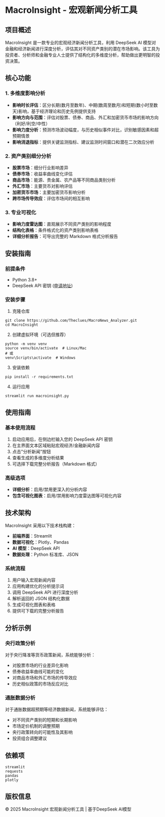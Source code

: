 # MacroInsight - 宏观新闻分析工具

## 项目概述

MacroInsight 是一款专业的宏观经济新闻分析工具，利用 DeepSeek AI 模型对金融和经济新闻进行深度分析，评估其对不同资产类别的潜在市场影响。该工具为投资者、分析师和金融专业人士提供了结构化的多维度分析，帮助做出更明智的投资决策。

## 核心功能

### 1. 多维度影响分析
- **影响时长评估**：区分长期(数月至数年)、中期(数周至数月)和短期(数小时至数天)影响，基于经济理论和历史先例提供支持
- **影响方向与范围**：评估对股票、债券、商品、外汇和加密货币市场的影响方向（利好/利空/中性）
- **影响力度分析**：预测市场波动幅度，与历史相似事件对比，识别敏感因素和超预期情景
- **影响消退指标**：提供关键监测指标、建议监测时间窗口和潜在二次效应分析

### 2. 资产类别细分分析
- **股票市场**：细分行业影响差异
- **债券市场**：收益率曲线变化评估
- **商品市场**：能源、贵金属、农产品等不同商品类别分析
- **外汇市场**：主要货币对影响评估
- **加密货币市场**：主要加密货币影响分析
- **跨市场传导效应**：评估市场间的相互影响

### 3. 专业可视化
- **影响力度雷达图**：直观展示不同资产类别的影响程度
- **结构化表格**：条件格式化的资产类别影响表格
- **详细分析报告**：可导出完整的 Markdown 格式分析报告



## 安装指南

### 前提条件
- Python 3.8+
- DeepSeek API 密钥 ([申请地址](https://www.deepseek.com))

### 安装步骤

1. 克隆仓库
```
git clone https://github.com/Theclues/MacroNews_Analyzer.git
cd MacroInsight
```

2. 创建虚拟环境（可选但推荐）
```
python -m venv venv
source venv/bin/activate  # Linux/Mac
# 或
venv\Scripts\activate  # Windows
```

3. 安装依赖
```
pip install -r requirements.txt
```

4. 运行应用
```
streamlit run macroinsight.py
```

## 使用指南

### 基本使用流程
1. 启动应用后，在侧边栏输入您的 DeepSeek API 密钥
2. 在主界面文本区域粘贴宏观经济/金融新闻内容
3. 点击"分析新闻"按钮
4. 查看生成的多维度分析结果
5. 可选择下载完整分析报告（Markdown 格式）

### 高级选项
- **详细分析**：启用/禁用更深入的分析内容
- **包含可视化图表**：启用/禁用影响力度雷达图等可视化内容

## 技术架构

MacroInsight 采用以下技术栈构建：

- **前端界面**：Streamlit
- **数据可视化**：Plotly、Pandas
- **AI 模型**：DeepSeek API
- **数据处理**：Python 标准库、JSON

### 系统流程
1. 用户输入宏观新闻内容
2. 应用构建优化的分析提示词
3. 调用 DeepSeek API 进行深度分析
4. 解析返回的 JSON 结构化数据
5. 生成可视化图表和表格
6. 提供可下载的完整分析报告

## 分析示例

### 央行政策分析
对于央行降准等货币政策新闻，系统能够分析：
- 对股票市场的行业差异化影响
- 债券收益率曲线可能的变化
- 对商品市场和外汇市场的传导效应
- 历史相似政策的市场反应对比

### 通胀数据分析
对于通胀数据超预期等经济数据新闻，系统能够评估：
- 对不同资产类别的短期和长期影响
- 市场定价机制的调整预期
- 央行政策转向的可能性及其影响
- 投资组合调整建议

## 依赖项

```
streamlit
requests
pandas
plotly
```

## 版权信息

© 2025 MacroInsight 宏观新闻分析工具 | 基于DeepSeek AI模型

